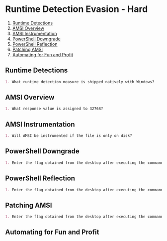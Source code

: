 # Runtime Detection Evasion - Hard

1. [Runtime Detections](#runtime-detections)
2. [AMSI Overview](#amsi-overview)
3. [AMSI Instrumentation](#amsi-instrumentation)
4. [PowerShell Downgrade](#powershell-downgrade)
5. [PowerShell Reflection](#powershell-reflection)
6. [Patching AMSI](#patching-amsi)
7. [Automating for Fun and Profit](#automating-for-fun-and-profit)

## Runtime Detections

```markdown
1. What runtime detection measure is shipped natively with Windows?
```

## AMSI Overview

```markdown
1. What response value is assigned to 32768?
```

## AMSI Instrumentation

```markdown
1. Will AMSI be instrumented if the file is only on disk?
```

## PowerShell Downgrade

```markdown
1. Enter the flag obtained from the desktop after executing the command in cmd.exe.
```

## PowerShell Reflection

```markdown
1. Enter the flag obtained from the desktop after executing the command.
```

## Patching AMSI

```markdown
1. Enter the flag obtained from the desktop after executing the command.
```

## Automating for Fun and Profit
